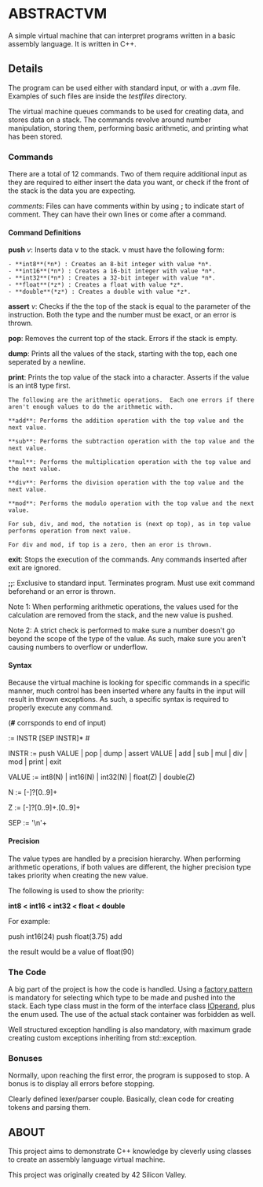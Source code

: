 # ABSTRACTVM

A simple virtual machine that can interpret programs written in a basic assembly language.  It is written in C++.

## Details

The program can be used either with standard input, or with a *.avm* file.  Examples of such files are inside the *testfiles* directory.

The virtual machine queues commands to be used for creating data, and stores data on a stack.  The commands revolve around number manipulation, storing them, performing basic arithmetic, and printing what has been stored.

### Commands

There are a total of 12 commands.  Two of them require additional input as they are required to either insert the data you want, or check if the front of the stack is the data you are expecting.

*comments*: Files can have comments within by using **;** to indicate start of comment.  They can have their own lines or come after a command.

#### Command Definitions

**push** *v*: Inserts data v to the stack. v must have the following form:

	- **int8**(*n*) : Creates an 8-bit integer with value *n*.
	- **int16**(*n*) : Creates a 16-bit integer with value *n*.
	- **int32**(*n*) : Creates a 32-bit integer with value *n*.
	- **float**(*z*) : Creates a float with value *z*.
	- **double**(*z*) : Creates a double with value *z*.

**assert** *v*: Checks if the the top of the stack is equal to the parameter of the instruction.  Both the type and the number must be exact, or an error is thrown.

**pop**: Removes the current top of the stack.  Errors if the stack is empty.

**dump**: Prints all the values of the stack, starting with the top, each one seperated by a newline.

**print**: Prints the top value of the stack into a character.  Asserts if the value is an int8 type first.

	The following are the arithmetic operations.  Each one errors if there aren't enough values to do the arithmetic with.

	**add**: Performs the addition operation with the top value and the next value.

	**sub**: Performs the subtraction operation with the top value and the next value.

	**mul**: Performs the multiplication operation with the top value and the next value.

	**div**: Performs the division operation with the top value and the next value.

	**mod**: Performs the modulo operation with the top value and the next value.

	For sub, div, and mod, the notation is (next op top), as in top value performs operation from next value.

	For div and mod, if top is a zero, then an eror is thrown.

**exit**: Stops the execution of the commands.  Any commands inserted after exit are ignored.

**;;**: Exclusive to standard input.  Terminates program.  Must use exit command beforehand or an error is thrown.

Note 1: When performing arithmetic operations, the values used for the calculation are removed from the stack, and the new value is pushed.

Note 2: A strict check is performed to make sure a number doesn't go beyond the scope of the type of the value.  As such, make sure you aren't causing numbers to overflow or underflow.

#### Syntax

Because the virtual machine is looking for specific commands in a specific manner, much control has been inserted where any faults in the input will result in thrown exceptions.  As such, a specific syntax is required to properly execute any command.

(**#** corrsponds to end of input)

:= INSTR [SEP INSTR]* #

INSTR :=
   push VALUE
 | pop
 | dump
 | assert VALUE
 | add
 | sub
 | mul
 | div
 | mod
 | print
 | exit

VALUE :=
   int8(N)
 | int16(N)
 | int32(N)
 | float(Z)
 | double(Z)

N := [-]?[0..9]+

Z := [-]?[0..9]+.[0..9]+

SEP := '\n'+

#### Precision

The value types are handled by a precision hierarchy.  When performing arithmetic operations, if both values are different, the higher precision type takes priority when creating the new value.

The following is used to show the priority:

**int8 < int16 < int32 < float < double**

For example:

push int16(24)
push float(3.75)
add

the result would be a value of float(90)

### The Code

A big part of the project is how the code is handled.  Using a [factory pattern](./includes/Operands.hpp) is mandatory for selecting which type to be made and pushed into the stack. Each type class must in the form of the interface class [IOperand](./includes/IOperand.hpp), plus the enum used.  The use of the actual stack container was forbidden as well.

Well structured exception handling is also mandatory, with maximum grade creating custom exceptions inheriting from std::exception.

### Bonuses

Normally, upon reaching the first error, the program is supposed to stop.  A bonus is to display all errors before stopping.

Clearly defined lexer/parser couple.  Basically, clean code for creating tokens and parsing them.

## ABOUT

This project aims to demonstrate C++ knowledge by cleverly using classes to create an assembly language virtual machine.

This project was originally created by 42 Silicon Valley.
